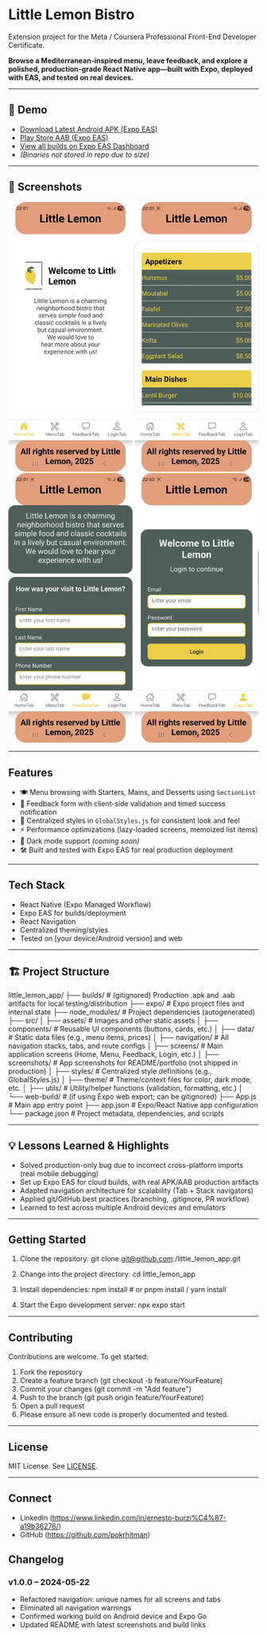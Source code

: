 # Little Lemon Bistro

Extension project for the Meta / Coursera Professional Front-End Developer Certificate.

**Browse a Mediterranean-inspired menu, leave feedback, and explore a polished, production-grade React Native app—built with Expo, deployed with EAS, and tested on real devices.**

---

## 🚀 Demo

- [Download Latest Android APK (Expo EAS)](https://expo.dev/accounts/pokrhitman/projects/FirstProject2/builds/be02329a-c1de-4e40-aaa4-90f1b4af82c3)
- [Play Store AAB (Expo EAS)](https://expo.dev/accounts/pokrhitman/projects/FirstProject2/builds/be02329a-c1de-4e40-aaa4-90f1b4af82c3)
- [View all builds on Expo EAS Dashboard](https://expo.dev/accounts/pokrhitman/projects/FirstProject2/builds)
- *(Binaries not stored in repo due to size)*

---

## 📱 Screenshots

<img src="./screenshots/home.jpg" width="250"/> <img src="./screenshots/menu.jpg" width="250"/> <img src="./screenshots/feedback.jpg" width="250"/> <img src="./screenshots/login.jpg" width="250"/>

---

## Features

- 🍽️ Menu browsing with Starters, Mains, and Desserts using `SectionList`
- 📝 Feedback form with client-side validation and timed success notification
- 🎨 Centralized styles in `GlobalStyles.js` for consistent look and feel
- ⚡️ Performance optimizations (lazy-loaded screens, memoized list items)
- 🌙 Dark mode support *(coming soon)*
- 🛠️ Built and tested with Expo EAS for real production deployment

---

## Tech Stack

- React Native (Expo Managed Workflow)
- Expo EAS for builds/deployment
- React Navigation
- Centralized theming/styles
- Tested on [your device/Android version] and web

---

## 🏗️ Project Structure

little_lemon_app/
├── builds/ # (gitignored) Production .apk and .aab artifacts for local testing/distribution
├── expo/ # Expo project files and internal state
├── node_modules/ # Project dependencies (autogenerated)
├── src/
│ ├── assets/ # Images and other static assets
│ ├── components/ # Reusable UI components (buttons, cards, etc.)
│ ├── data/ # Static data files (e.g., menu items, prices)
│ ├── navigation/ # All navigation stacks, tabs, and route configs
│ ├── screens/ # Main application screens (Home, Menu, Feedback, Login, etc.)
│ ├── screenshots/ # App screenshots for README/portfolio (not shipped in production)
│ ├── styles/ # Centralized style definitions (e.g., GlobalStyles.js)
│ ├── theme/ # Theme/context files for color, dark mode, etc.
│ ├── utils/ # Utility/helper functions (validation, formatting, etc.)
│ └── web-build/ # (if using Expo web export; can be gitignored)
├── App.js # Main app entry point
├── app.json # Expo/React Native app configuration
└── package.json # Project metadata, dependencies, and scripts

---

## 💡 Lessons Learned & Highlights

- Solved production-only bug due to incorrect cross-platform imports (real mobile debugging)
- Set up Expo EAS for cloud builds, with real APK/AAB production artifacts
- Adapted navigation architecture for scalability (Tab + Stack navigators)
- Applied git/GitHub best practices (branching, .gitignore, PR workflow)
- Learned to test across multiple Android devices and emulators

---

## Getting Started

1. Clone the repository:
git clone git@github.com:<YOUR-USER>/little_lemon_app.git

2. Change into the project directory:
cd little_lemon_app

3. Install dependencies:
npm install    # or pnpm install / yarn install

4. Start the Expo development server:
npx expo start


---

## Contributing

Contributions are welcome. To get started:

1. Fork the repository
2. Create a feature branch (git checkout -b feature/YourFeature)
3. Commit your changes (git commit -m "Add feature")
4. Push to the branch (git push origin feature/YourFeature)
5. Open a pull request
6. Please ensure all new code is properly documented and tested.

---

## License

MIT License. See [LICENSE](LICENSE).

---

## Connect

- LinkedIn (https://www.linkedin.com/in/ernesto-burzi%C4%87-a19b36276/)
- GitHub (https://github.com/pokrhitman)


## Changelog

### v1.0.0 – 2024-05-22
- Refactored navigation: unique names for all screens and tabs
- Eliminated all navigation warnings
- Confirmed working build on Android device and Expo Go
- Updated README with latest screenshots and build links